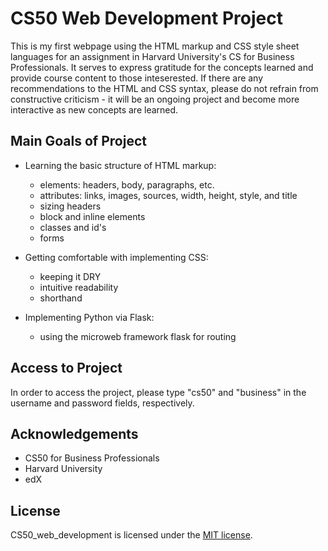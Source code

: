 # CS50 Web Development Project

This is my first webpage using the HTML markup and CSS style sheet languages for an assignment in Harvard University's 
CS for Business Professionals. It serves to express gratitude for the concepts learned and provide course content to those inteserested. If there are any recommendations to the HTML and CSS syntax, please do not refrain from constructive criticism - it will be an ongoing project and become more interactive as new concepts are learned.

## Main Goals of Project

* Learning the basic structure of HTML markup:
  * elements: headers, body, paragraphs, etc.
  * attributes: links, images, sources, width, height, style, and title
  * sizing headers
  * block and inline elements
  * classes and id's
  * forms
  
* Getting comfortable with implementing CSS:
  * keeping it DRY
  * intuitive readability
  * shorthand
  
* Implementing Python via Flask:
  * using the microweb framework flask for routing 
  
## Access to Project

In order to access the project, please type "cs50" and "business" in the username and password fields, respectively.
  
## Acknowledgements
* CS50 for Business Professionals
* Harvard University
* edX

## License
CS50_web_development is licensed under the [MIT license](https://opensource.org/licenses/MIT).
